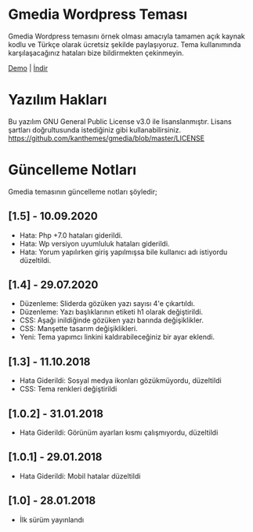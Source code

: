 # Gmedia Wordpress Teması
Gmedia Wordpress temasını örnek olması amacıyla tamamen açık kaynak kodlu ve Türkçe olarak ücretsiz şekilde paylaşıyoruz. Tema kullanımında karşılaşacağınız hataları bize bildirmekten çekinmeyin.

[Demo](https://demo.kanthemes.com/gmedia/)  |
[İndir](https://www.kanthemes.com/urun/gmedia-ucretsiz-blog-temasi/)

# Yazılım Hakları
Bu yazılım GNU General Public License v3.0 ile lisanslanmıştır. Lisans şartları doğrultusunda istediğiniz gibi kullanabilirsiniz.
https://github.com/kanthemes/gmedia/blob/master/LICENSE

# Güncelleme Notları
Gmedia temasının güncelleme notları şöyledir;

## [1.5] - 10.09.2020

- Hata: Php +7.0 hataları giderildi.
- Hata: Wp versiyon uyumluluk hataları giderildi.
- Hata: Yorum yapılırken giriş yapılmışsa bile kullanıcı adı istiyordu düzeltildi.

## [1.4] - 29.07.2020

- Düzenleme: Sliderda gözüken yazı sayısı 4'e çıkartıldı.
- Düzenleme: Yazı başlıklarının etiketi h1 olarak değiştirildi.
- CSS: Aşağı inildiğinde gözüken yazı barında değişiklikler.
- CSS: Manşette tasarım değişiklikleri.
- Yeni: Tema yapımcı linkini kaldırabileceğiniz bir ayar eklendi.

## [1.3] - 11.10.2018

- Hata Giderildi: Sosyal medya ikonları gözükmüyordu, düzeltildi 
- CSS: Tema renkleri değiştirildi

## [1.0.2] - 31.01.2018

- Hata Giderildi: Görünüm ayarları kısmı çalışmıyordu, düzeltildi

## [1.0.1] - 29.01.2018

- Hata Giderildi: Mobil hatalar düzeltildi

## [1.0] - 28.01.2018

- İlk sürüm yayınlandı
